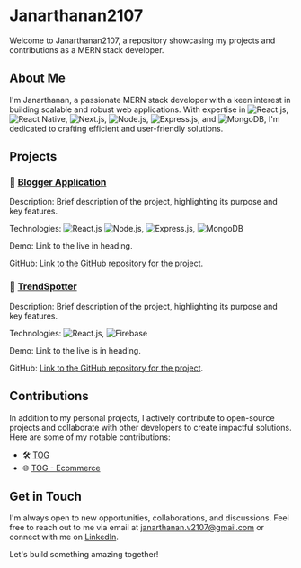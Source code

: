 # Janarthanan2107

Welcome to Janarthanan2107, a repository showcasing my projects and contributions as a MERN stack developer.

## About Me

I'm Janarthanan, a passionate MERN stack developer with a keen interest in building scalable and robust web applications. With expertise in ![React.js](https://img.shields.io/badge/React.js-61DAFB?style=flat-square&logo=React&logoColor=white), ![React Native](https://img.shields.io/badge/React_Native-61DAFB?style=flat-square&logo=React&logoColor=white), ![Next.js](https://img.shields.io/badge/Next.js-000000?style=flat-square&logo=Next.js&logoColor=white), ![Node.js](https://img.shields.io/badge/Node.js-339933?style=flat-square&logo=Node.js&logoColor=white), ![Express.js](https://img.shields.io/badge/Express.js-000000?style=flat-square&logo=Express&logoColor=white), and ![MongoDB](https://img.shields.io/badge/MongoDB-47A248?style=flat-square&logo=MongoDB&logoColor=white), I'm dedicated to crafting efficient and user-friendly solutions.

## Projects

### 🚀 [Blogger Application](https://magical-blog-space.netlify.app/)

Description: Brief description of the project, highlighting its purpose and key features.

Technologies: ![React.js](https://img.shields.io/badge/React.js-61DAFB?style=flat-square&logo=React&logoColor=white) ![Node.js](https://img.shields.io/badge/Node.js-339933?style=flat-square&logo=Node.js&logoColor=white), ![Express.js](https://img.shields.io/badge/Express.js-000000?style=flat-square&logo=Express&logoColor=white), ![MongoDB](https://img.shields.io/badge/MongoDB-47A248?style=flat-square&logo=MongoDB&logoColor=white)

Demo: Link to the live in heading.

GitHub: [Link to the GitHub repository for the project](https://github.com/Janarthanan2107/Blogger-Full-Stack-Client.git).

### 🌟 [TrendSpotter](https://trendspotter-mens-fashion.netlify.app/)

Description: Brief description of the project, highlighting its purpose and key features.

Technologies: ![React.js](https://img.shields.io/badge/React.js-61DAFB?style=flat-square&logo=React&logoColor=white), ![Firebase](https://img.shields.io/badge/Firebase-FFCA28?style=flat-square&logo=Firebase&logoColor=white)

Demo: Link to the live is in heading.

GitHub: [Link to the GitHub repository for the project](https://github.com/Janarthanan2107/Trend-Spotter-React.git).


## Contributions

In addition to my personal projects, I actively contribute to open-source projects and collaborate with other developers to create impactful solutions. Here are some of my notable contributions:

- 🛠️ [TOG](Contribution_1_Link)
- 🌐 [TOG - Ecommerce](Contribution_2_Link)

## Get in Touch

I'm always open to new opportunities, collaborations, and discussions. Feel free to reach out to me via email at [janarthanan.v2107@gmail.com](mailto:janarthanan.v2107@gmail.com) or connect with me on [LinkedIn](https://www.linkedin.com/in/janarthanan-v-fullstackdeveloper).

Let's build something amazing together!
